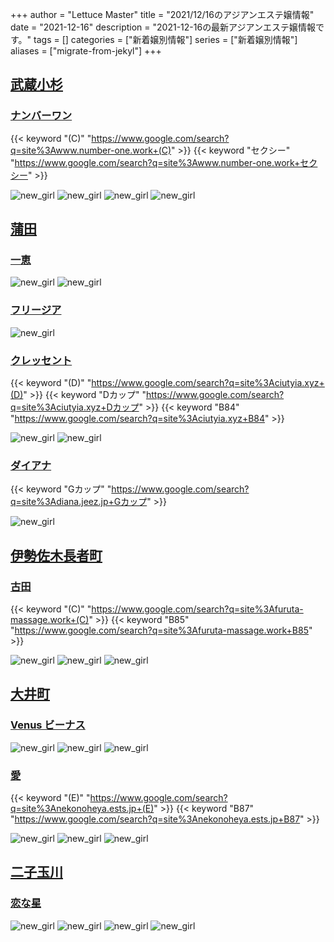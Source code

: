 +++
author = "Lettuce Master"
title = "2021/12/16のアジアンエステ嬢情報"
date = "2021-12-16"
description = "2021-12-16の最新アジアンエステ嬢情報です。"
tags = []
categories = ["新着嬢別情報"]
series = ["新着嬢別情報"]
aliases = ["migrate-from-jekyl"]
+++
## [武蔵小杉](/post/musashikosugi)
### [ナンバーワン](http://www.number-one.work/)
{{< keyword "(C)" "https://www.google.com/search?q=site%3Awww.number-one.work+(C)" >}} {{< keyword "セクシー" "https://www.google.com/search?q=site%3Awww.number-one.work+セクシー" >}} 

![new_girl](https://i.imgur.com/N0Chpc7.jpeg)
![new_girl](https://i.imgur.com/g1HXDig.jpeg)
![new_girl](https://i.imgur.com/0HVSADT.jpeg)
![new_girl](https://i.imgur.com/ysdpmcT.jpeg)
## [蒲田](/post/kamata)
### [一恵](http://kazue.me-es.com/)


![new_girl](https://i.imgur.com/O1PqhMl.jpeg)
![new_girl](https://i.imgur.com/0HGhNnj.jpeg)
### [フリージア](http://freesia-este.com/)


![new_girl](https://i.imgur.com/NFma1UP.gif)
### [クレッセント](http://ciutyia.xyz/)
{{< keyword "(D)" "https://www.google.com/search?q=site%3Aciutyia.xyz+(D)" >}} {{< keyword "Dカップ" "https://www.google.com/search?q=site%3Aciutyia.xyz+Dカップ" >}} {{< keyword "B84" "https://www.google.com/search?q=site%3Aciutyia.xyz+B84" >}} 

![new_girl](https://i.imgur.com/5YXBw2x.jpeg)
![new_girl](https://i.imgur.com/9wkjQtl.jpeg)
### [ダイアナ](http://diana.jeez.jp/)
{{< keyword "Gカップ" "https://www.google.com/search?q=site%3Adiana.jeez.jp+Gカップ" >}} 

![new_girl](https://i.imgur.com/vTm7uJd.jpeg)
## [伊勢佐木長者町](/post/isesakityoja)
### [古田](http://furuta-massage.work/)
{{< keyword "(C)" "https://www.google.com/search?q=site%3Afuruta-massage.work+(C)" >}} {{< keyword "B85" "https://www.google.com/search?q=site%3Afuruta-massage.work+B85" >}} 

![new_girl](https://i.imgur.com/cKGzpaM.jpeg)
![new_girl](https://i.imgur.com/u7pK9CU.jpeg)
![new_girl](https://i.imgur.com/TxTKq7o.jpeg)
## [大井町](/post/oimachi)
### [Venus ビーナス](http://www.ovenus.work/)


![new_girl](https://i.imgur.com/3h9Ps7m.png)
![new_girl](https://i.imgur.com/Gsoz2vG.jpeg)
![new_girl](https://i.imgur.com/r7UWPCz.jpeg)
### [愛](https://nekonoheya.ests.jp/)
{{< keyword "(E)" "https://www.google.com/search?q=site%3Anekonoheya.ests.jp+(E)" >}} {{< keyword "B87" "https://www.google.com/search?q=site%3Anekonoheya.ests.jp+B87" >}} 

![new_girl](https://nekonoheya.ests.jp/photos/sites/51/2021/12/2021121515484175.jpg)
![new_girl](https://nekonoheya.ests.jp/photos/sites/51/2021/12/2021121515484175.jpg_320X480.jpg)
![new_girl](https://nekonoheya.ests.jp/photos/sites/51/2021/12/2021121515485519.jpg_320X480.jpg)
## [二子玉川](/post/futakotamagawa)
### [恋な星](http://koihoshi.agomaj.com/)


![new_girl](https://i.imgur.com/a8YoFyt.jpeg)
![new_girl](https://i.imgur.com/2goXSjy.jpeg)
![new_girl](https://i.imgur.com/cvc9Dqd.jpeg)
![new_girl](https://i.imgur.com/YaBN55L.jpeg)
